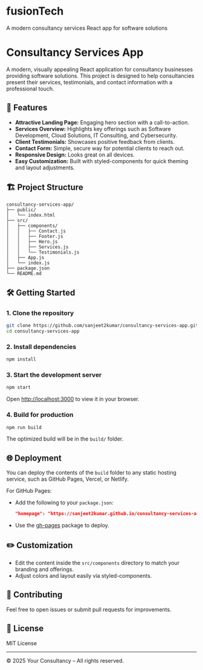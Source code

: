 # fusionTech
A modern consultancy services React app for software solutions

# Consultancy Services App

A modern, visually appealing React application for consultancy businesses providing software solutions. This project is designed to help consultancies present their services, testimonials, and contact information with a professional touch.

## 🚀 Features

- **Attractive Landing Page:** Engaging hero section with a call-to-action.
- **Services Overview:** Highlights key offerings such as Software Development, Cloud Solutions, IT Consulting, and Cybersecurity.
- **Client Testimonials:** Showcases positive feedback from clients.
- **Contact Form:** Simple, secure way for potential clients to reach out.
- **Responsive Design:** Looks great on all devices.
- **Easy Customization:** Built with styled-components for quick theming and layout adjustments.

## 🏗️ Project Structure

```
consultancy-services-app/
├── public/
│   └── index.html
├── src/
│   ├── components/
│   │   ├── Contact.js
│   │   ├── Footer.js
│   │   ├── Hero.js
│   │   ├── Services.js
│   │   └── Testimonials.js
│   ├── App.js
│   └── index.js
├── package.json
└── README.md
```

## 🛠️ Getting Started

### 1. Clone the repository

```bash
git clone https://github.com/sanjeet2kumar/consultancy-services-app.git
cd consultancy-services-app
```

### 2. Install dependencies

```bash
npm install
```

### 3. Start the development server

```bash
npm start
```

Open [http://localhost:3000](http://localhost:3000) to view it in your browser.

### 4. Build for production

```bash
npm run build
```

The optimized build will be in the `build/` folder.

## 🌐 Deployment

You can deploy the contents of the `build` folder to any static hosting service, such as GitHub Pages, Vercel, or Netlify.

For GitHub Pages:
- Add the following to your `package.json`:
  ```json
  "homepage": "https://sanjeet2kumar.github.io/consultancy-services-app"
  ```
- Use the [gh-pages](https://www.npmjs.com/package/gh-pages) package to deploy.

## ✏️ Customization

- Edit the content inside the `src/components` directory to match your branding and offerings.
- Adjust colors and layout easily via styled-components.

## 🤝 Contributing

Feel free to open issues or submit pull requests for improvements.

## 📄 License

MIT License

---

© 2025 Your Consultancy – All rights reserved.

